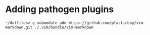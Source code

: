 # Adding pathogen plugins
```
~/dotfiles> g submodule add https://github.com/plasticboy/vim-markdown.git ./.vim/bundle/vim-markdown
```

